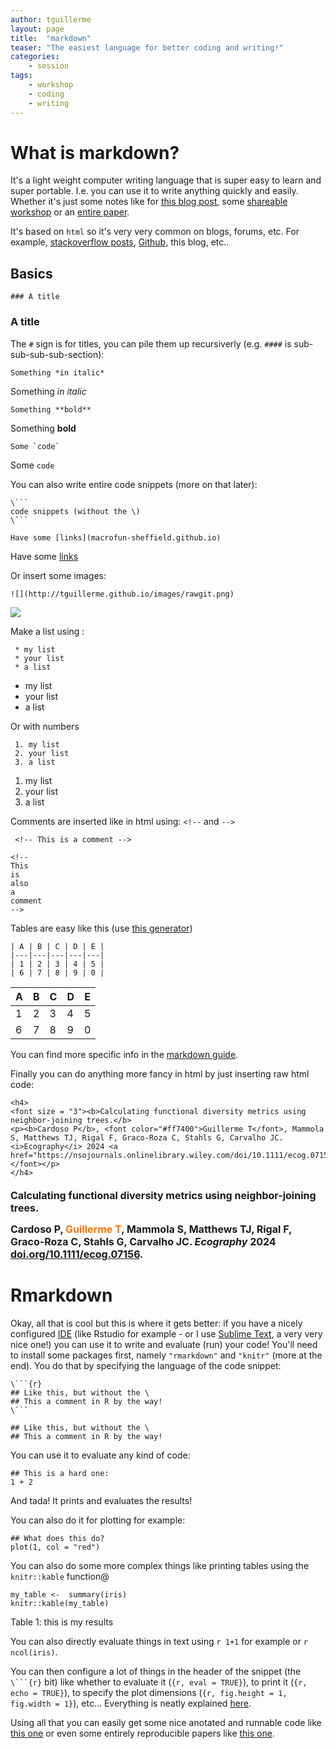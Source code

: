 ```yaml
---
author: tguillerme
layout: page
title:  "markdown"
teaser: "The easiest language for better coding and writing!"
categories:
    - session
tags:
    - workshop
    - coding
    - writing
---
```


# What is markdown?

It's a light weight computer writing language that is super easy to learn and super portable.
I.e. you can use it to write anything quickly and easily.
Whether it's just some notes like for [this blog post](https://github.com/macrofun-sheffield/macrofun-sheffield.github.io/blob/main/_posts/2024-05-17-Markdown.md), some [shareable workshop](https://github.com/TGuillerme/dispRity/blob/master/inst/vignettes/generating_inapplicable_characters.Rmd) or an [entire paper](https://github.com/TGuillerme/treats/blob/master/paper/treats_paper.Rmd).

It's based on `html` so it's very very common on blogs, forums, etc.
For example, [stackoverflow posts](https://stackoverflow.com/questions/51696837/r-phylo-object-how-to-connect-node-label-and-node-number/51739985#51739985), [Github](https://github.com/TGuillerme/dispRity/edit/master/README.md), this blog, etc..

## Basics

```
### A title
```

### A title

The `#` sign is for titles, you can pile them up recursiverly (e.g. `####` is sub-sub-sub-sub-section):


```
Something *in italic*
```


Something *in italic*

```
Something **bold**
```

Something **bold**



```
Some `code`
```

Some `code`



You can also write entire code snippets (more on that later):


```
\```
code snippets (without the \)
\```
```

```
Have some [links](macrofun-sheffield.github.io)
```

Have some [links](macrofun-sheffield.github.io)


Or insert some images:

```
![](http://tguillerme.github.io/images/rawgit.png)
```

![](http://tguillerme.github.io/images/rawgit.png)


Make a list using :

```
 * my list 
 * your list
 * a list
```

 * my list 
 * your list
 * a list

Or with numbers

```
 1. my list 
 2. your list
 3. a list
```

 1. my list 
 2. your list
 3. a list

Comments are inserted like in html using: `<!--` and `-->`

```
 <!-- This is a comment -->

<!--
This
is
also
a
comment
-->
```

Tables are easy like this (use [this generator](https://www.tablesgenerator.com/markdown_tables))

```
| A | B | C | D | E |
|---|---|---|---|---|
| 1 | 2 | 3 | 4 | 5 |
| 6 | 7 | 8 | 9 | 0 |
```

| A | B | C | D | E |
|---|---|---|---|---|
| 1 | 2 | 3 | 4 | 5 |
| 6 | 7 | 8 | 9 | 0 |

You can find more specific info in the [markdown guide](https://www.markdownguide.org/).

Finally you can do anything more fancy in html by just inserting raw html code:

```
<h4>
<font size = "3"><b>Calculating functional diversity metrics using neighbor-joining trees.</b>
<p><b>Cardoso P</b>, <font color="#ff7400">Guillerme T</font>, Mammola S, Matthews TJ, Rigal F, Graco-Roza C, Stahls G, Carvalho JC. <i>Ecography</i> 2024 <a href="https://nsojournals.onlinelibrary.wiley.com/doi/10.1111/ecog.07156">doi.org/10.1111/ecog.07156</a>.</font></p>
</h4>
```

<h4>
<font size = "3"><b>Calculating functional diversity metrics using neighbor-joining trees.</b>
<p><b>Cardoso P</b>, <font color="#ff7400">Guillerme T</font>, Mammola S, Matthews TJ, Rigal F, Graco-Roza C, Stahls G, Carvalho JC. <i>Ecography</i> 2024 <a href="https://nsojournals.onlinelibrary.wiley.com/doi/10.1111/ecog.07156">doi.org/10.1111/ecog.07156</a>.</font></p>
</h4>


# Rmarkdown

Okay, all that is cool but this is where it gets better: if you have a nicely configured [IDE](https://en.wikipedia.org/wiki/Integrated_development_environment) (like Rstudio for example - or I use [Sublime Text](https://en.wikipedia.org/wiki/Sublime_Text), a very very nice one!) you can use it to write and evaluate (run) your code! You'll need to install some packages first, namely `"rmarkdown"` and `"knitr"` (more at the end).
You do that by specifying the language of the code snippet:

```
\```{r}
## Like this, but without the \
## This a comment in R by the way!
\```
``` 

```{r}
## Like this, but without the \
## This a comment in R by the way!
```

You can use it to evaluate any kind of code:

```{r}
## This is a hard one:
1 + 2
```

And tada! It prints and evaluates the results!

You can also do it for plotting for example:

```{r}
## What does this do?
plot(1, col = "red")
```

You can also do some more complex things like printing tables using the `knitr::kable` function@

```{r, echo = FALSE}
my_table <-  summary(iris)
knitr::kable(my_table)
```
Table 1: this is my results

You can also directly evaluate things in text using `r 1+1` for example or `r ncol(iris)`.

You can then configure a lot of things in the header of the snippet (the `\```{r}` bit) like whether to evaluate it (`{r, eval = TRUE}`), to print it (`{r, echo = TRUE}`), to specify the plot dimensions (`{r, fig.height = 1, fig.width = 1}`), etc...
Everything is neatly explained [here](https://rmarkdown.rstudio.com/lesson-1.html).

Using all that you can easily get some nice anotated and runnable code like [this one](https://github.com/TGuillerme/dispRity/blob/master/inst/vignettes/generating_inapplicable_characters.Rmd) or even some entirely reproducible papers like [this one](https://github.com/TGuillerme/treats/blob/master/paper/treats_paper.Rmd).